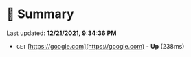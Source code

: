 # 📖 Summary
Last updated: **12/21/2021, 9:34:36 PM**

- `GET` [https://google.com](https://google.com) - **Up** (238ms)
